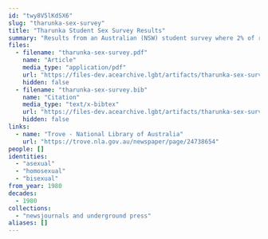 ```yaml
---
id: "twy8V5lKdSX6"
slug: "tharunka-sex-survey"
title: "Tharunka Student Sex Survey Results"
summary: "Results from an Australian (NSW) student survey where 2% of respondents said they were \"asexual (i.e. no sex drive)\"."
files:
  - filename: "tharunka-sex-survey.pdf"
    name: "Article"
    media_type: "application/pdf"
    url: "https://files-dev.acearchive.lgbt/artifacts/tharunka-sex-survey/tharunka-sex-survey.pdf"
    hidden: false
  - filename: "tharunka-sex-survey.bib"
    name: "Citation"
    media_type: "text/x-bibtex"
    url: "https://files-dev.acearchive.lgbt/artifacts/tharunka-sex-survey/tharunka-sex-survey.bib"
    hidden: false
links:
  - name: "Trove - National Library of Australia"
    url: "https://trove.nla.gov.au/newspaper/page/24738654"
people: []
identities:
  - "asexual"
  - "homosexual"
  - "bisexual"
from_year: 1980
decades:
  - 1980
collections:
  - "newsjournals and underground press"
aliases: []
---
```

